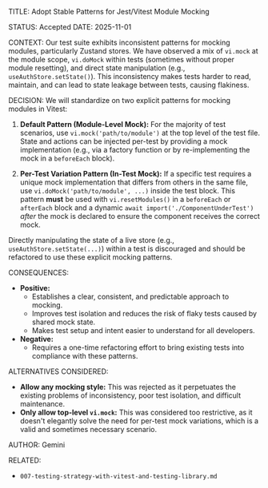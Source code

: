 TITLE: Adopt Stable Patterns for Jest/Vitest Module Mocking

STATUS: Accepted
DATE: 2025-11-01

CONTEXT:
Our test suite exhibits inconsistent patterns for mocking modules, particularly Zustand stores. We have observed a mix of `vi.mock` at the module scope, `vi.doMock` within tests (sometimes without proper module resetting), and direct state manipulation (e.g., `useAuthStore.setState()`). This inconsistency makes tests harder to read, maintain, and can lead to state leakage between tests, causing flakiness.

DECISION:
We will standardize on two explicit patterns for mocking modules in Vitest:

1.  **Default Pattern (Module-Level Mock):** For the majority of test scenarios, use `vi.mock('path/to/module')` at the top level of the test file. State and actions can be injected per-test by providing a mock implementation (e.g., via a factory function or by re-implementing the mock in a `beforeEach` block).

2.  **Per-Test Variation Pattern (In-Test Mock):** If a specific test requires a unique mock implementation that differs from others in the same file, use `vi.doMock('path/to/module', ...)` inside the test block. This pattern **must** be used with `vi.resetModules()` in a `beforeEach` or `afterEach` block and a dynamic `await import('./ComponentUnderTest')` _after_ the mock is declared to ensure the component receives the correct mock.

Directly manipulating the state of a live store (e.g., `useAuthStore.setState(...)`) within a test is discouraged and should be refactored to use these explicit mocking patterns.

CONSEQUENCES:

- **Positive:**
  - Establishes a clear, consistent, and predictable approach to mocking.
  - Improves test isolation and reduces the risk of flaky tests caused by shared mock state.
  - Makes test setup and intent easier to understand for all developers.
- **Negative:**
  - Requires a one-time refactoring effort to bring existing tests into compliance with these patterns.

ALTERNATIVES CONSIDERED:

- **Allow any mocking style:** This was rejected as it perpetuates the existing problems of inconsistency, poor test isolation, and difficult maintenance.
- **Only allow top-level `vi.mock`:** This was considered too restrictive, as it doesn't elegantly solve the need for per-test mock variations, which is a valid and sometimes necessary scenario.

AUTHOR: Gemini

RELATED:

- `007-testing-strategy-with-vitest-and-testing-library.md`
